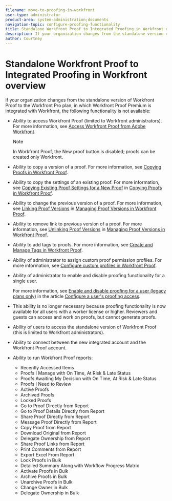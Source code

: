 ```yaml
---
filename: move-to-proofing-in-workfront
user-type: administrator
product-area: system-administration;documents
navigation-topic: configure-proofing-functionality
title: Standalone Workfront Proof to Integrated Proofing in Workfront overview
description: If your organization changes from the standalone version of Workfront Proof to the Workfront Pro plan, in which Workfront Proof Premium is integrated with Workfront, some proofing functionality is not available.
author: Courtney
---
```


# Standalone Workfront Proof to Integrated Proofing in Workfront overview

If your organization changes from the standalone version of Workfront Proof to the Workfront Pro plan, in which Workfront Proof Premium is integrated with Workfront, the following functionality is not available:

* Ability to access Workfront Proof (limited to Workfront administrators). For more information, see [Access Workfront Proof from Adobe Workfront](../../../review-and-approve-work/proofing/managing-proofs-within-workfront/access-wf-proof-in-workfront.md).

  >[!NOTE]
  >
  >In Workfront Proof, the New proof button is disabled; proofs can be created only Workfront.

* Ability to copy a version of a proof. For more information, see  [Copying Proofs in Workfront Proof](../../../workfront-proof/wp-work-proofsfiles/create-proofs-and-files/copy-proofs.md).  

* Ability to copy the settings of an existing proof. For more information, see [Copying Existing Proof Settings for a New Proof](../../../workfront-proof/wp-work-proofsfiles/create-proofs-and-files/copy-proofs.md#copy-with-new-file) in [Copying Proofs in Workfront Proof](../../../workfront-proof/wp-work-proofsfiles/create-proofs-and-files/copy-proofs.md).  

* Ability to change the previous version of a proof. For more information, see [Linking Proof Versions](../../../workfront-proof/wp-work-proofsfiles/manage-your-work/manage-proof-versions.md#linking-and-unlinking-proof-versions) in [Managing Proof Versions in Workfront Proof](../../../workfront-proof/wp-work-proofsfiles/manage-your-work/manage-proof-versions.md).  

* Ability to remove link to previous version of a proof. For more information, see [Unlinking Proof Versions](../../../workfront-proof/wp-work-proofsfiles/manage-your-work/manage-proof-versions.md#unlinkingproofversions) in [Managing Proof Versions in Workfront Proof](../../../workfront-proof/wp-work-proofsfiles/manage-your-work/manage-proof-versions.md).  

* Ability to add tags to proofs. For more information, see [Create and Manage Tags in Workfront Proof](../../../workfront-proof/wp-work-proofsfiles/organize-your-work/create-and-manage-tags.md).  

* Ability of administrator to assign custom proof permission profiles. For more information, see  [Configure custom profiles in Workfront Proof](../../../workfront-proof/wp-acct-admin/account-settings/configure-custom-profiles.md).  

* Ability of administrator to enable and disable proofing functionality for a single user.

  For more information, see [Enable and disable proofing for a user (legacy plans only)](../../../administration-and-setup/manage-workfront/configure-proofing/configure-a-users-proofing-access.md#enabling-and-disabling-proofing-for-a-user) in the article [Configure a user's proofing access](../../../administration-and-setup/manage-workfront/configure-proofing/configure-a-users-proofing-access.md).

* This ability is no longer necessary because proofing functionality is now available for all users with a worker license or higher. Reviewers and guests can access and work on proofs, but cannot generate proofs.
* Ability of users to access the standalone version of Workfront Proof (this is limited to Workfront administrators).
* Ability to connect between the new integrated account and the Workfront Proof account. 
* Ability to run Workfront Proof reports:

   * Recently Accessed Items
   * Proofs I Manage with On Time, At Risk & Late Status
   * Proofs Awaiting My Decision with On Time, At Risk & Late Status
   * Proofs I Need to Review
   * Active Proofs
   * Archived Proofs
   * Locked Proofs
   * Go to Proof Directly from Report
   * Go to Proof Details Directly from Report
   * Share Proof Directly from Report
   * Message Proof Directly from Report
   * Copy Proof from Report
   * Download Original from Report
   * Delegate Ownership from Report
   * Share Proof Links from Report
   * Print Comments from Report
   * Export Excel From Report
   * Lock Proofs in Bulk
   * Detailed Summary Along with Workflow Progress Matrix
   * Activate Proofs in Bulk
   * Archive Proofs in Bulk
   * Unarchive Proofs in Bulk
   * Change Owner in Bulk
   * Delegate Ownership in Bulk

